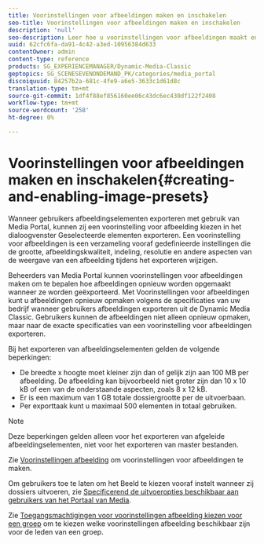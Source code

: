 ```yaml
---
title: Voorinstellingen voor afbeeldingen maken en inschakelen
seo-title: Voorinstellingen voor afbeeldingen maken en inschakelen
description: 'null'
seo-description: Leer hoe u voorinstellingen voor afbeeldingen maakt en inschakelt.
uuid: 62cfc6fa-da91-4c42-a3ed-10956384d633
contentOwner: admin
content-type: reference
products: SG_EXPERIENCEMANAGER/Dynamic-Media-Classic
geptopics: SG_SCENESEVENONDEMAND_PK/categories/media_portal
discoiquuid: 84257b2a-681c-4fe9-a6e5-3633c1d61d8c
translation-type: tm+mt
source-git-commit: 1df4f88ef856160ee06c43dc6ec430df122f2408
workflow-type: tm+mt
source-wordcount: '258'
ht-degree: 0%

---
```



# Voorinstellingen voor afbeeldingen maken en inschakelen{#creating-and-enabling-image-presets}

Wanneer gebruikers afbeeldingselementen exporteren met gebruik van Media Portal, kunnen zij een voorinstelling voor afbeelding kiezen in het dialoogvenster Geselecteerde elementen exporteren. Een voorinstelling voor afbeeldingen is een verzameling vooraf gedefinieerde instellingen die de grootte, afbeeldingskwaliteit, indeling, resolutie en andere aspecten van de weergave van een afbeelding tijdens het exporteren wijzigen.

Beheerders van Media Portal kunnen voorinstellingen voor afbeeldingen maken om te bepalen hoe afbeeldingen opnieuw worden opgemaakt wanneer ze worden geëxporteerd. Met Voorinstellingen voor afbeeldingen kunt u afbeeldingen opnieuw opmaken volgens de specificaties van uw bedrijf wanneer gebruikers afbeeldingen exporteren uit de Dynamic Media Classic. Gebruikers kunnen de afbeeldingen niet alleen opnieuw opmaken, maar naar de exacte specificaties van een voorinstelling voor afbeeldingen exporteren.

Bij het exporteren van afbeeldingselementen gelden de volgende beperkingen:

* De breedte x hoogte moet kleiner zijn dan of gelijk zijn aan 100 MB per afbeelding. De afbeelding kan bijvoorbeeld niet groter zijn dan 10 x 10 kB of een van de onderstaande aspecten, zoals 8 x 12 kB.
* Er is een maximum van 1 GB totale dossiergrootte per de uitvoerbaan.
* Per exporttaak kunt u maximaal 500 elementen in totaal gebruiken.

>[!NOTE]
>
>Deze beperkingen gelden alleen voor het exporteren van afgeleide afbeeldingselementen, niet voor het exporteren van master bestanden.

Zie [Voorinstellingen afbeelding](application-setup.md#image_presets) om voorinstellingen voor afbeeldingen te maken.

Om gebruikers toe te laten om het Beeld te kiezen vooraf instelt wanneer zij dossiers uitvoeren, zie [Specificerend de uitvoeropties beschikbaar aan gebruikers van het Portaal van Media](specifying-export-options-available-media.md#specifying_export_options_available_to_media_portal_users).

Zie [Toegangsmachtigingen voor voorinstellingen afbeelding kiezen voor een groep](creating-media-portal-groups.md#choosing_image_preset_access_permissions_for_a_group) om te kiezen welke voorinstellingen afbeelding beschikbaar zijn voor de leden van een groep.
